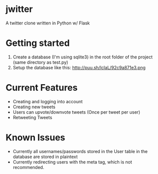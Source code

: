 # jwitter
A twitter clone written in Python w/ Flask


# Getting started
1. Create a database (I'm using sqlite3) in the root folder of the project (same directory as test.py)
2. Setup the database like this: http://puu.sh/lcIaL/92c9a871e3.png

# Current Features
* Creating and logging into account
* Creating new tweets
* Users can upvote/downvote tweets (Once per tweet per user)
* Retweeting Tweets


# Known Issues
* Currently all usernames/passwords stored in the User table in the database are stored in plaintext
* Currently redirecting users with the meta tag, which is not recommended.  
